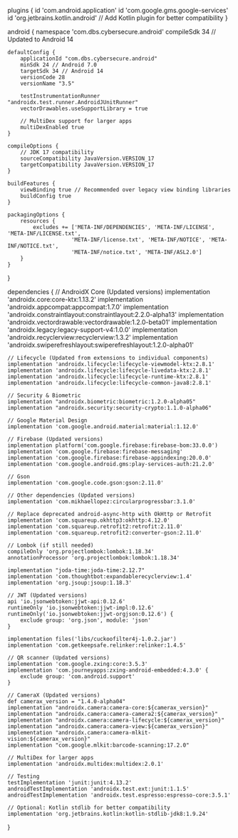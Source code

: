 plugins {
    id 'com.android.application'
    id 'com.google.gms.google-services'
    id 'org.jetbrains.kotlin.android' // Add Kotlin plugin for better compatibility
}

android {
    namespace 'com.dbs.cybersecure.android'
    compileSdk 34 // Updated to Android 14

    defaultConfig {
        applicationId "com.dbs.cybersecure.android"
        minSdk 24 // Android 7.0
        targetSdk 34 // Android 14
        versionCode 28
        versionName "3.5"
        
        testInstrumentationRunner "androidx.test.runner.AndroidJUnitRunner"
        vectorDrawables.useSupportLibrary = true
        
        // MultiDex support for larger apps
        multiDexEnabled true
    }

    compileOptions {
        // JDK 17 compatibility
        sourceCompatibility JavaVersion.VERSION_17
        targetCompatibility JavaVersion.VERSION_17
    }

    buildFeatures {
        viewBinding true // Recommended over legacy view binding libraries
        buildConfig true
    }

    packagingOptions {
        resources {
            excludes += ['META-INF/DEPENDENCIES', 'META-INF/LICENSE', 'META-INF/LICENSE.txt', 
                        'META-INF/license.txt', 'META-INF/NOTICE', 'META-INF/NOTICE.txt', 
                        'META-INF/notice.txt', 'META-INF/ASL2.0']
        }
    }
}

dependencies {
    // AndroidX Core (Updated versions)
    implementation 'androidx.core:core-ktx:1.13.2'
    implementation 'androidx.appcompat:appcompat:1.7.0'
    implementation 'androidx.constraintlayout:constraintlayout:2.2.0-alpha13'
    implementation 'androidx.vectordrawable:vectordrawable:1.2.0-beta01'
    implementation 'androidx.legacy:legacy-support-v4:1.0.0'
    implementation 'androidx.recyclerview:recyclerview:1.3.2'
    implementation 'androidx.swiperefreshlayout:swiperefreshlayout:1.2.0-alpha01'
    
    // Lifecycle (Updated from extensions to individual components)
    implementation 'androidx.lifecycle:lifecycle-viewmodel-ktx:2.8.1'
    implementation 'androidx.lifecycle:lifecycle-livedata-ktx:2.8.1'
    implementation 'androidx.lifecycle:lifecycle-runtime-ktx:2.8.1'
    implementation 'androidx.lifecycle:lifecycle-common-java8:2.8.1'
    
    // Security & Biometric
    implementation "androidx.biometric:biometric:1.2.0-alpha05"
    implementation "androidx.security:security-crypto:1.1.0-alpha06"

    // Google Material Design
    implementation 'com.google.android.material:material:1.12.0'

    // Firebase (Updated versions)
    implementation platform('com.google.firebase:firebase-bom:33.0.0')
    implementation 'com.google.firebase:firebase-messaging'
    implementation 'com.google.firebase:firebase-appindexing:20.0.0'
    implementation 'com.google.android.gms:play-services-auth:21.2.0'

    // Gson
    implementation 'com.google.code.gson:gson:2.11.0'

    // Other dependencies (Updated versions)
    implementation 'com.mikhaellopez:circularprogressbar:3.1.0'
    
    // Replace deprecated android-async-http with OkHttp or Retrofit
    implementation 'com.squareup.okhttp3:okhttp:4.12.0'
    implementation 'com.squareup.retrofit2:retrofit:2.11.0'
    implementation 'com.squareup.retrofit2:converter-gson:2.11.0'
    
    // Lombok (if still needed)
    compileOnly 'org.projectlombok:lombok:1.18.34'
    annotationProcessor 'org.projectlombok:lombok:1.18.34'

    implementation "joda-time:joda-time:2.12.7"
    implementation 'com.thoughtbot:expandablerecyclerview:1.4'
    implementation 'org.jsoup:jsoup:1.18.3'
    
    // JWT (Updated versions)
    api 'io.jsonwebtoken:jjwt-api:0.12.6'
    runtimeOnly 'io.jsonwebtoken:jjwt-impl:0.12.6'
    runtimeOnly('io.jsonwebtoken:jjwt-orgjson:0.12.6') {
        exclude group: 'org.json', module: 'json'
    }

    implementation files('libs/cuckoofilter4j-1.0.2.jar')
    implementation 'com.getkeepsafe.relinker:relinker:1.4.5'

    // QR scanner (Updated versions)
    implementation 'com.google.zxing:core:3.5.3'
    implementation 'com.journeyapps:zxing-android-embedded:4.3.0' {
        exclude group: 'com.android.support'
    }

    // CameraX (Updated versions)
    def camerax_version = "1.4.0-alpha04"
    implementation "androidx.camera:camera-core:${camerax_version}"
    implementation "androidx.camera:camera-camera2:${camerax_version}"
    implementation "androidx.camera:camera-lifecycle:${camerax_version}"
    implementation "androidx.camera:camera-view:${camerax_version}"
    implementation "androidx.camera:camera-mlkit-vision:${camerax_version}"
    implementation "com.google.mlkit:barcode-scanning:17.2.0"

    // MultiDex for larger apps
    implementation 'androidx.multidex:multidex:2.0.1'

    // Testing
    testImplementation 'junit:junit:4.13.2'
    androidTestImplementation 'androidx.test.ext:junit:1.1.5'
    androidTestImplementation 'androidx.test.espresso:espresso-core:3.5.1'
    
    // Optional: Kotlin stdlib for better compatibility
    implementation 'org.jetbrains.kotlin:kotlin-stdlib-jdk8:1.9.24'
}
